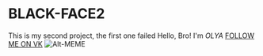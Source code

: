 # BLACK-FACE2
This is my second project, the first one failed
Hello, Bro! I'm *OLYA* [FOLLOW ME ON VK](https://vk.com/vosesvultusadme) 
![Alt-MEME](https://vk.com/vosesvultusadme?z=photo65379347_456242215%2Falbum65379347_000%2Frev)

